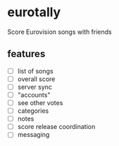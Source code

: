 # eurotally
Score Eurovision songs with friends

## features
- [ ] list of songs
- [ ] overall score
- [ ] server sync
- [ ] "accounts"
- [ ] see other votes
- [ ] categories
- [ ] notes
- [ ] score release coordination
- [ ] messaging
